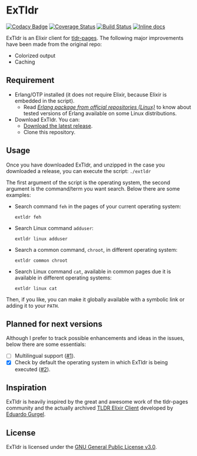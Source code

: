# ExTldr

[![Codacy Badge](https://api.codacy.com/project/badge/Grade/83d63c07f9ca45af9fac591a2c51e8e6)](https://www.codacy.com/gh/tldr-pages/extldr)
[![Coverage Status](https://coveralls.io/repos/github/tldr-pages/extldr/badge.svg?branch=master)](https://coveralls.io/github/tldr-pages/extldr?branch=master)
[![Build Status](https://img.shields.io/github/workflow/status/tldr-pages/extldr/CI.svg)](https://github.com/tldr-pages/extldr/actions)
[![Inline docs](http://inch-ci.org/github/tldr-pages/extldr.svg?branch=HEAD&style=shields)](http://inch-ci.org/github/tldr-pages/extldr)

ExTldr is an Elixir client for [tldr-pages](https://github.com/tldr-pages/tldr). The following major improvements have been made from the original repo:
  - Colorized output
  - Caching

## Requirement

  - Erlang/OTP installed (it does not require Elixir, because Elixir is embedded in the script).
    - Read [*Erlang package from official repositories (Linux)*](https://github.com/tldr-pages/extldr/wiki/Erlang-package-from-official-repositories-(Linux)) to know about tested versions of Erlang available on some Linux distributions.
  - Download ExTldr. You can:
    - [Download the latest release](https://github.com/tldr-pages/extldr/releases).
    - Clone this repository.

## Usage

Once you have downloaded ExTldr, and unzipped in the case you downloaded a release, you can execute the script: `./extldr`

The first argument of the script is the operating system, the second argument is the command/term you want search. Below there are some examples:

  - Search command `feh` in the pages of your current operating system:

    `extldr feh`

  - Search Linux command `adduser`:

    `extldr linux adduser`

  - Search a common command, `chroot`, in different operating system:

    `extldr common chroot`

  - Search Linux command `cat`, available in common pages due it is available in different operating systems:

    `extldr linux cat`

Then, if you like, you can make it globally available with a symbolic link or adding it to your `PATH`.

## Planned for next versions

Although I prefer to track possible enhancements and ideas in the issues, below there are some essentials:

  - [ ] Multilingual support ([#1](https://github.com/tldr-pages/extldr/issues/1)).
  - [x] Check by default the operating system in which ExTldr is being executed ([#2](https://github.com/tldr-pages/extldr/issues/2)).

## Inspiration

ExTldr is heavily inspired by the great and awesome work of the tldr-pages community and the actually archived [TLDR Elixir Client](https://github.com/edgurgel/tldr_elixir_client) developed by [Eduardo Gurgel](https://github.com/edgurgel).

## License

ExTldr is licensed under the [GNU General Public License v3.0](https://github.com/tldr-pages/extldr/blob/master/COPYING).
